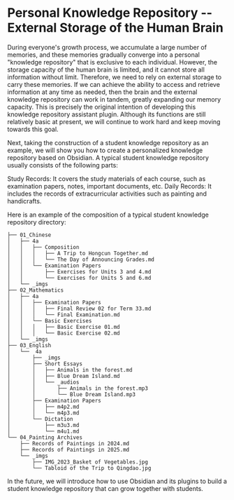 # Personal Knowledge Repository -- External Storage of the Human Brain

During everyone's growth process, we accumulate a large number of memories, and these memories gradually converge into a personal "knowledge repository" that is exclusive to each individual. However, the storage capacity of the human brain is limited, and it cannot store all information without limit. Therefore, we need to rely on external storage to carry these memories. If we can achieve the ability to access and retrieve information at any time as needed, then the brain and the external knowledge repository can work in tandem, greatly expanding our memory capacity. This is precisely the original intention of developing this knowledge repository assistant plugin. Although its functions are still relatively basic at present, we will continue to work hard and keep moving towards this goal.

Next, taking the construction of a student knowledge repository as an example, we will show you how to create a personalized knowledge repository based on Obsidian. A typical student knowledge repository usually consists of the following parts:

Study Records: It covers the study materials of each course, such as examination papers, notes, important documents, etc.
Daily Records: It includes the records of extracurricular activities such as painting and handicrafts.

Here is an example of the composition of a typical student knowledge repository directory:
```shell
├── 01_Chinese
│   ├── 4a
│   │   ├── Composition
│   │   │   ├── A Trip to Hongcun Together.md
│   │   │   └── The Day of Announcing Grades.md
│   │   └── Examination Papers
│   │       ├── Exercises for Units 3 and 4.md
│   │       └── Exercises for Units 5 and 6.md
│   └── _imgs
├── 02_Mathematics
│   ├── 4a
│   │   ├── Examination Papers
│   │   │   ├── Final Review 02 for Term 33.md
│   │   │   └── Final Examination.md
│   │   └── Basic Exercises
│   │   │   ├── Basic Exercise 01.md
│   │   │   └── Basic Exercise 02.md
│   └── _imgs
├── 03_English
│   └──  4a
│       ├── _imgs
│       ├── Short Essays
│       │   ├── Animals in the forest.md
│       │   ├── Blue Dream Island.md
│       │   └── _audios
│       │       ├── Animals in the forest.mp3
│       │       └── Blue Dream Island.mp3
│       ├── Examination Papers
│       │   ├── m4p2.md
│       │   └── m4p3.md
│       └── Dictation
│           ├── m3u3.md
│           └── m4u1.md
└── 04_Painting Archives
    ├── Records of Paintings in 2024.md
    ├── Records of Paintings in 2025.md
    └── _imgs
        ├── IMG_2023_Basket of Vegetables.jpg
        └── Tabloid of the Trip to Qingdao.jpg
```

In the future, we will introduce how to use Obsidian and its plugins to build a student knowledge repository that can grow together with students. 